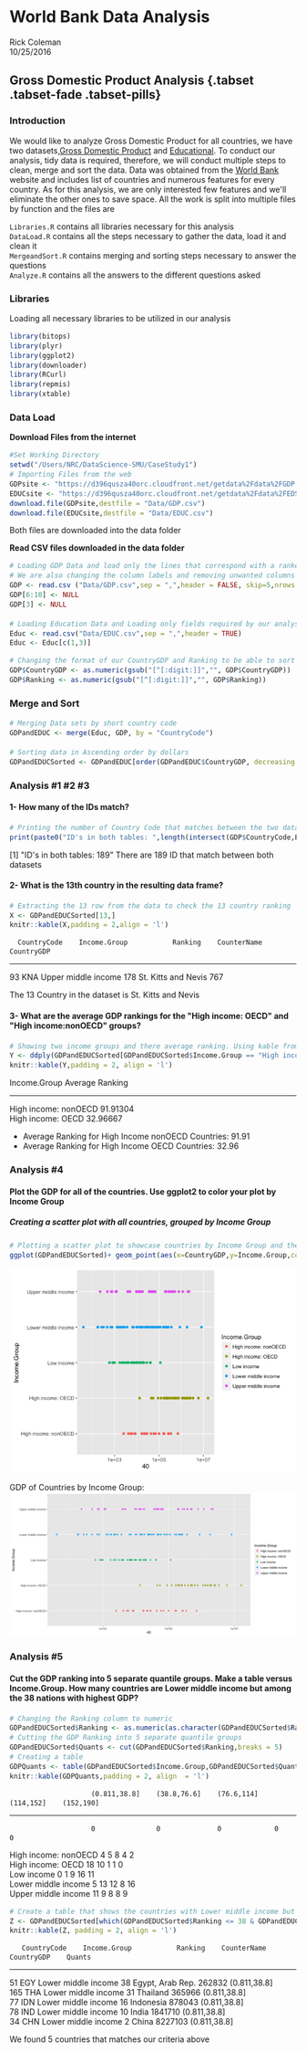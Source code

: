 # World Bank Data Analysis
Rick Coleman  
10/25/2016  

## Gross Domestic Product Analysis {.tabset .tabset-fade .tabset-pills}

### Introduction

We would like to analyze Gross Domestic Product for all countries, we have two datasets,[Gross Domestic Product](http://data.worldbank.org/data-catalog/GDP-ranking-table) and [Educational](http://data.worldbank.org/data-catalog/ed-stats). To conduct our analysis, tidy data is required, therefore, we will conduct multiple steps to clean, merge and sort the data.
Data was obtained from the [World Bank](http://www.worldbank.org) website and includes list of countries and numerous features for every country. As for this analysis, we are only interested few features and we'll eliminate the other ones to save space.
All the work is split into multiple files by function and the files are  
  
`Libraries.R`     contains all libraries necessary for this analysis  
`DataLoad.R`      contains all the steps necessary to gather the data, load it and clean it  
`MergeandSort.R`  contains merging and sorting steps necessary to answer the questions  
`Analyze.R`       contains all the answers to the different questions asked  

### Libraries
Loading all necessary libraries to be utilized in our analysis

```r
library(bitops)
library(plyr)
library(ggplot2)
library(downloader)
library(RCurl)
library(repmis)
library(xtable)
```

### Data Load

**Download Files from the internet**


```r
#Set Working Directory
setwd("/Users/NRC/DataScience-SMU/CaseStudy1")
# Importing Files from the web
GDPsite <- "https://d396qusza40orc.cloudfront.net/getdata%2Fdata%2FGDP.csv"
EDUCsite <- "https://d396qusza40orc.cloudfront.net/getdata%2Fdata%2FEDSTATS_Country.csv"
download.file(GDPsite,destfile = "Data/GDP.csv")
download.file(EDUCsite,destfile = "Data/EDUC.csv")
```
Both files are downloaded into the data folder

**Read CSV files downloaded in the data folder**


```r
# Loading GDP Data and load only the lines that correspond with a ranked country
# We are also changing the column labels and removing unwanted columns
GDP <- read.csv ("Data/GDP.csv",sep = ",",header = FALSE, skip=5,nrows = 190,col.names = c("CountryCode","Ranking","Blank","CounterName","CountryGDP","V6","V7","V8","V9","V10"))
GDP[6:10] <- NULL
GDP[3] <- NULL

# Loading Education Data and Loading only fields required by our analysis
Educ <- read.csv("Data/EDUC.csv",sep = ",",header = TRUE)
Educ <- Educ[c(1,3)]
```


```r
# Changing the format of our CountryGDP and Ranking to be able to sort them later
GDP$CountryGDP <- as.numeric(gsub("[^[:digit:]]","", GDP$CountryGDP))
GDP$Ranking <- as.numeric(gsub("[^[:digit:]]","", GDP$Ranking))
```
### Merge and Sort

```r
# Merging Data sets by short country code
GDPandEDUC <- merge(Educ, GDP, by = "CountryCode")

# Sorting data in Ascending order by dollars
GDPandEDUCSorted <- GDPandEDUC[order(GDPandEDUC$CountryGDP, decreasing = FALSE),]
```


### Analysis #1 #2 #3

#### 1- How many of the IDs match?

```r
# Printing the number of Country Code that matches between the two datasets
print(paste0("ID's in both tables: ",length(intersect(GDP$CountryCode,Educ$CountryCode))))
```

[1] "ID's in both tables: 189"
There are 189 ID that match between both datasets

#### 2- What is the 13th country in the resulting data frame?


```r
# Extracting the 13 row from the data to check the 13 country ranking
X <- GDPandEDUCSorted[13,]
knitr::kable(X,padding = 2,align = 'l')
```

      CountryCode    Income.Group           Ranking    CounterName            CountryGDP  
----  -------------  ---------------------  ---------  ---------------------  ------------
93    KNA            Upper middle income    178        St. Kitts and Nevis    767         

The 13 Country in the dataset is St. Kitts and Nevis

#### 3- What are the average GDP rankings for the "High income: OECD" and "High income:nonOECD" groups?


```r
# Showing two income groups and there average ranking. Using kable from knitr to show the table in nice form
Y <- ddply(GDPandEDUCSorted[GDPandEDUCSorted$Income.Group == "High income: nonOECD" | GDPandEDUCSorted$Income.Group == "High income: OECD",],.(Income.Group),summarize, "Average Ranking"=mean(Ranking))
knitr::kable(Y,padding = 2, align = 'l')
```



Income.Group            Average Ranking  
----------------------  -----------------
High income: nonOECD    91.91304         
High income: OECD       32.96667         

* Average Ranking for High Income nonOECD Countries:  91.91
* Average Ranking for High Income OECD Countries:     32.96

### Analysis #4
#### Plot the GDP for all of the countries. Use ggplot2 to color your plot by Income Group
##### Creating a scatter plot with all countries, grouped by Income Group

```r
# Plotting a scatter plot to showcase countries by Income Group and their GDP
ggplot(GDPandEDUCSorted)+ geom_point(aes(x=CountryGDP,y=Income.Group,colour=Income.Group))+scale_x_log10()+labs(x = GDPandEDUCSorted$CountryGDP)
```

![](GDP_files/figure-html/unnamed-chunk-9-1.png)<!-- -->

GDP of Countries by Income Group:
![Testing](Data/IncomeGroup.png)

### Analysis #5
#### Cut the GDP ranking into 5 separate quantile groups. Make a table versus Income.Group. How many countries are Lower middle income but among the 38 nations with highest GDP?

```r
# Changing the Ranking column to numeric
GDPandEDUCSorted$Ranking <- as.numeric(as.character(GDPandEDUCSorted$Ranking))
# Cutting the GDP Ranking into 5 separate quantile groups
GDPandEDUCSorted$Quants <- cut(GDPandEDUCSorted$Ranking,breaks = 5)
# Creating a table 
GDPQuants <- table(GDPandEDUCSorted$Income.Group,GDPandEDUCSorted$Quants)
knitr::kable(GDPQuants,padding = 2, align  = 'l')
```

                        (0.811,38.8]    (38.8,76.6]    (76.6,114]    (114,152]    (152,190]  
----------------------  --------------  -------------  ------------  -----------  -----------
                        0               0              0             0            0          
High income: nonOECD    4               5              8             4            2          
High income: OECD       18              10             1             1            0          
Low income              0               1              9             16           11         
Lower middle income     5               13             12            8            16         
Upper middle income     11              9              8             8            9          

```r
# Create a table that shows the countries with Lower middle income but among the 38 nations with highest GDP
Z <- GDPandEDUCSorted[which(GDPandEDUCSorted$Ranking <= 38 & GDPandEDUCSorted$Income.Group == "Lower middle income"),]
knitr::kable(Z, padding = 2, align = 'l')
```

       CountryCode    Income.Group           Ranking    CounterName         CountryGDP    Quants        
-----  -------------  ---------------------  ---------  ------------------  ------------  --------------
51     EGY            Lower middle income    38         Egypt, Arab Rep.    262832        (0.811,38.8]  
165    THA            Lower middle income    31         Thailand            365966        (0.811,38.8]  
77     IDN            Lower middle income    16         Indonesia           878043        (0.811,38.8]  
78     IND            Lower middle income    10         India               1841710       (0.811,38.8]  
34     CHN            Lower middle income    2          China               8227103       (0.811,38.8]  

We found 5 countries that matches our criteria above
